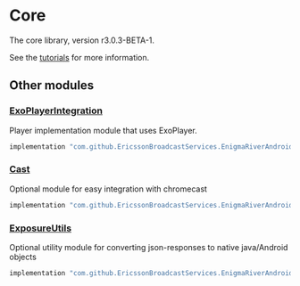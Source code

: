 # Core

The core library, version r3.0.3-BETA-1.

See the [tutorials](tutorials/index.md) for more information.

## Other modules

### [ExoPlayerIntegration](https://github.com/EricssonBroadcastServices/EnigmaRiverAndroidExoPlayerIntegration/tree/r3.0.3-BETA-1)

<p>Player implementation module that uses ExoPlayer.</p>

```gradle
implementation "com.github.EricssonBroadcastServices.EnigmaRiverAndroid:exoplayerintegration:r3.0.3-BETA-1"
```

### [Cast](https://github.com/EricssonBroadcastServices/EnigmaRiverAndroidCast/tree/r3.0.3-BETA-1)

<p>Optional module for easy integration with chromecast</p>

```gradle
implementation "com.github.EricssonBroadcastServices.EnigmaRiverAndroid:cast:r3.0.3-BETA-1"
```

### [ExposureUtils](https://github.com/EricssonBroadcastServices/EnigmaRiverAndroidExposureUtils/tree/r3.0.3-BETA-1)

<p>Optional utility module for converting json-responses to native java/Android objects</p>

```gradle
implementation "com.github.EricssonBroadcastServices.EnigmaRiverAndroid:exposureUtils:r3.0.3-BETA-1"
```